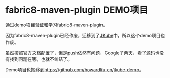 # fabric8-maven-plugin DEMO项目

通过demo项目验证和学习fabric8-maven-plugin。

因为fabric8-maven-plugin已经作废，迁移到了[JKube](https://github.com/eclipse/jkube)中，所以这个demo项目也作废。

虽然按照官方文档配置了，但是push依然有问题，Google了两天，看了源码也没有找到问题在哪，也就不纠结了。

Demo项目也搬移到<https://github.com/howardliu-cn/jkube-demo>。
